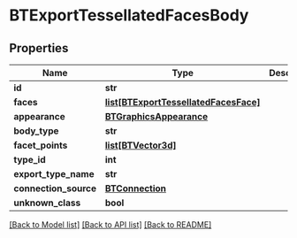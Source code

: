 # BTExportTessellatedFacesBody

## Properties
Name | Type | Description | Notes
------------ | ------------- | ------------- | -------------
**id** | **str** |  | [optional] 
**faces** | [**list[BTExportTessellatedFacesFace]**](BTExportTessellatedFacesFace.md) |  | [optional] 
**appearance** | [**BTGraphicsAppearance**](BTGraphicsAppearance.md) |  | [optional] 
**body_type** | **str** |  | [optional] 
**facet_points** | [**list[BTVector3d]**](BTVector3d.md) |  | [optional] 
**type_id** | **int** |  | [optional] 
**export_type_name** | **str** |  | [optional] 
**connection_source** | [**BTConnection**](BTConnection.md) |  | [optional] 
**unknown_class** | **bool** |  | [optional] 

[[Back to Model list]](../README.md#documentation-for-models) [[Back to API list]](../README.md#documentation-for-api-endpoints) [[Back to README]](../README.md)


